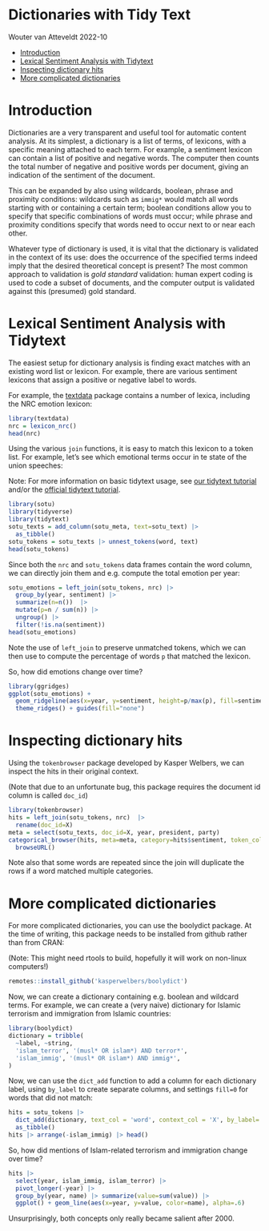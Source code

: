 Dictionaries with Tidy Text
================
Wouter van Atteveldt
2022-10

-   [Introduction](#introduction)
-   [Lexical Sentiment Analysis with
    Tidytext](#lexical-sentiment-analysis-with-tidytext)
-   [Inspecting dictionary hits](#inspecting-dictionary-hits)
-   [More complicated dictionaries](#more-complicated-dictionaries)

# Introduction

Dictionaries are a very transparent and useful tool for automatic
content analysis. At its simplest, a dictionary is a list of terms, of
lexicons, with a specific meaning attached to each term. For example, a
sentiment lexicon can contain a list of positive and negative words. The
computer then counts the total number of negative and positive words per
document, giving an indication of the sentiment of the document.

This can be expanded by also using wildcards, boolean, phrase and
proximity conditions: wildcards such as `immig*` would match all words
starting with or containing a certain term; boolean conditions allow you
to specify that specific combinations of words must occur; while phrase
and proximity conditions specify that words need to occur next to or
near each other.

Whatever type of dictionary is used, it is vital that the dictionary is
validated in the context of its use: does the occurrence of the
specified terms indeed imply that the desired theoretical concept is
present? The most common approach to validation is *gold standard*
validation: human expert coding is used to code a subset of documents,
and the computer output is validated against this (presumed) gold
standard.

# Lexical Sentiment Analysis with Tidytext

The easiest setup for dictionary analysis is finding exact matches with
an existing word list or lexicon. For example, there are various
sentiment lexicons that assign a positive or negative label to words.

For example, the
[textdata](https://cran.r-project.org/web/packages/textdata/textdata.pdf)
package contains a number of lexica, including the NRC emotion lexicon:

``` r
library(textdata)
nrc = lexicon_nrc()
head(nrc)
```

Using the various `join` functions, it is easy to match this lexicon to
a token list. For example, let’s see which emotional terms occur in te
state of the union speeches:

Note: For more information on basic tidytext usage, see [our tidytext
tutorial](https://github.com/ccs-amsterdam/r-course-material/blob/master/tutorials/tidytext.md)
and/or the [official tidytext
tutorial](https://www.tidytextmining.com/).

``` r
library(sotu)
library(tidyverse)
library(tidytext)
sotu_texts = add_column(sotu_meta, text=sotu_text) |> 
  as_tibble() 
sotu_tokens = sotu_texts |> unnest_tokens(word, text)
head(sotu_tokens)
```

Since both the `nrc` and `sotu_tokens` data frames contain the word
column, we can directly join them and e.g. compute the total emotion per
year:

``` r
sotu_emotions = left_join(sotu_tokens, nrc) |>
  group_by(year, sentiment) |>
  summarize(n=n())  |> 
  mutate(p=n / sum(n)) |>
  ungroup() |>
  filter(!is.na(sentiment)) 
head(sotu_emotions)
```

Note the use of `left_join` to preserve unmatched tokens, which we can
then use to compute the percentage of words `p` that matched the
lexicon.

So, how did emotions change over time?

``` r
library(ggridges)
ggplot(sotu_emotions) +
  geom_ridgeline(aes(x=year, y=sentiment, height=p/max(p), fill=sentiment)) +
  theme_ridges() + guides(fill="none")
```

# Inspecting dictionary hits

Using the `tokenbrowser` package developed by Kasper Welbers, we can
inspect the hits in their original context.

(Note that due to an unfortunate bug, this package requires the document
id column is called `doc_id`)

``` r
library(tokenbrowser)
hits = left_join(sotu_tokens, nrc)  |> 
  rename(doc_id=X)
meta = select(sotu_texts, doc_id=X, year, president, party)
categorical_browser(hits, meta=meta, category=hits$sentiment, token_col="word") |>
  browseURL()
```

Note also that some words are repeated since the join will duplicate the
rows if a word matched multiple categories.

# More complicated dictionaries

For more complicated dictionaries, you can use the boolydict package. At
the time of writing, this package needs to be installed from github
rather than from CRAN:

(Note: This might need rtools to build, hopefully it will work on
non-linux computers!)

``` r
remotes::install_github('kasperwelbers/boolydict')
```

Now, we can create a dictionary containing e.g. boolean and wildcard
terms. For example, we can create a (very naive) dictionary for Islamic
terrorism and immigration from Islamic countries:

``` r
library(boolydict)
dictionary = tribble(
  ~label, ~string,
  'islam_terror', '(musl* OR islam*) AND terror*',
  'islam_immig', '(musl* OR islam*) AND immig*',
)
```

Now, we can use the `dict_add` function to add a column for each
dictionary label, using `by_label` to create separate columns, and
settings `fill=0` for words that did not match:

``` r
hits = sotu_tokens |> 
  dict_add(dictionary, text_col = 'word', context_col = 'X', by_label='label', fill = 0) |>
  as_tibble()
hits |> arrange(-islam_immig) |> head()
```

So, how did mentions of Islam-related terrorism and immigration change
over time?

``` r
hits |> 
  select(year, islam_immig, islam_terror) |>
  pivot_longer(-year) |>
  group_by(year, name) |> summarize(value=sum(value)) |>
  ggplot() + geom_line(aes(x=year, y=value, color=name), alpha=.6)
```

Unsurprisingly, both concepts only really became salient after 2000.
